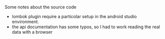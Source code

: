 Some notes about the source code

- lombok plugin require a particolar setup in the android studio environment.
- the api documentation has some typos, so I had to work reading the real data with a browser